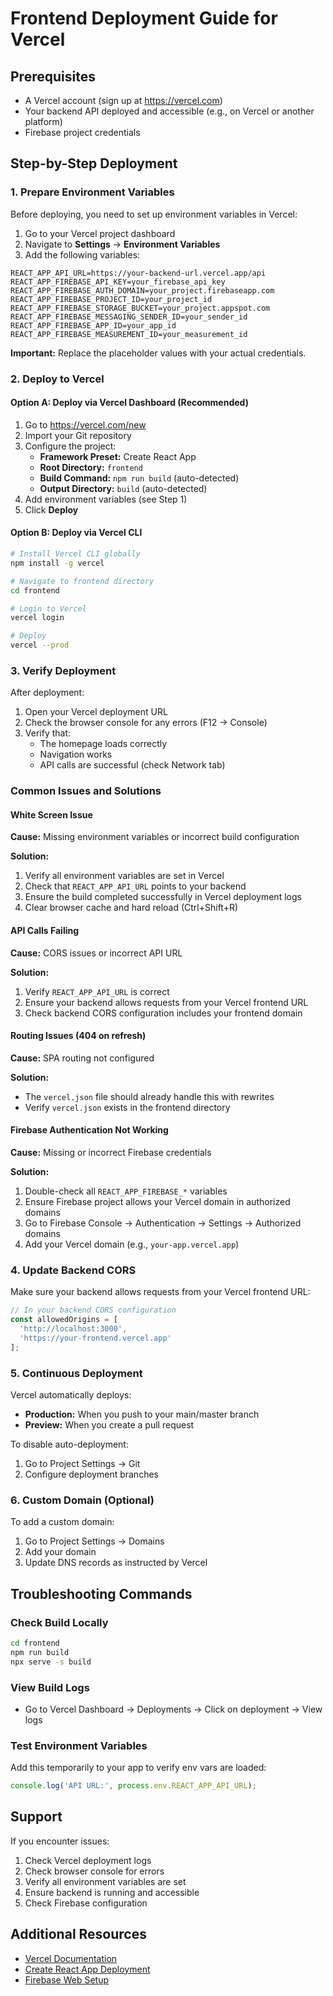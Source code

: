 # Frontend Deployment Guide for Vercel

## Prerequisites
- A Vercel account (sign up at https://vercel.com)
- Your backend API deployed and accessible (e.g., on Vercel or another platform)
- Firebase project credentials

## Step-by-Step Deployment

### 1. Prepare Environment Variables
Before deploying, you need to set up environment variables in Vercel:

1. Go to your Vercel project dashboard
2. Navigate to **Settings** → **Environment Variables**
3. Add the following variables:

```
REACT_APP_API_URL=https://your-backend-url.vercel.app/api
REACT_APP_FIREBASE_API_KEY=your_firebase_api_key
REACT_APP_FIREBASE_AUTH_DOMAIN=your_project.firebaseapp.com
REACT_APP_FIREBASE_PROJECT_ID=your_project_id
REACT_APP_FIREBASE_STORAGE_BUCKET=your_project.appspot.com
REACT_APP_FIREBASE_MESSAGING_SENDER_ID=your_sender_id
REACT_APP_FIREBASE_APP_ID=your_app_id
REACT_APP_FIREBASE_MEASUREMENT_ID=your_measurement_id
```

**Important:** Replace the placeholder values with your actual credentials.

### 2. Deploy to Vercel

#### Option A: Deploy via Vercel Dashboard (Recommended)

1. Go to https://vercel.com/new
2. Import your Git repository
3. Configure the project:
   - **Framework Preset:** Create React App
   - **Root Directory:** `frontend`
   - **Build Command:** `npm run build` (auto-detected)
   - **Output Directory:** `build` (auto-detected)
4. Add environment variables (see Step 1)
5. Click **Deploy**

#### Option B: Deploy via Vercel CLI

```bash
# Install Vercel CLI globally
npm install -g vercel

# Navigate to frontend directory
cd frontend

# Login to Vercel
vercel login

# Deploy
vercel --prod
```

### 3. Verify Deployment

After deployment:

1. Open your Vercel deployment URL
2. Check the browser console for any errors (F12 → Console)
3. Verify that:
   - The homepage loads correctly
   - Navigation works
   - API calls are successful (check Network tab)

### Common Issues and Solutions

#### White Screen Issue
**Cause:** Missing environment variables or incorrect build configuration

**Solution:**
1. Verify all environment variables are set in Vercel
2. Check that `REACT_APP_API_URL` points to your backend
3. Ensure the build completed successfully in Vercel deployment logs
4. Clear browser cache and hard reload (Ctrl+Shift+R)

#### API Calls Failing
**Cause:** CORS issues or incorrect API URL

**Solution:**
1. Verify `REACT_APP_API_URL` is correct
2. Ensure your backend allows requests from your Vercel frontend URL
3. Check backend CORS configuration includes your frontend domain

#### Routing Issues (404 on refresh)
**Cause:** SPA routing not configured

**Solution:**
- The `vercel.json` file should already handle this with rewrites
- Verify `vercel.json` exists in the frontend directory

#### Firebase Authentication Not Working
**Cause:** Missing or incorrect Firebase credentials

**Solution:**
1. Double-check all `REACT_APP_FIREBASE_*` variables
2. Ensure Firebase project allows your Vercel domain in authorized domains
3. Go to Firebase Console → Authentication → Settings → Authorized domains
4. Add your Vercel domain (e.g., `your-app.vercel.app`)

### 4. Update Backend CORS

Make sure your backend allows requests from your Vercel frontend URL:

```javascript
// In your backend CORS configuration
const allowedOrigins = [
  'http://localhost:3000',
  'https://your-frontend.vercel.app'
];
```

### 5. Continuous Deployment

Vercel automatically deploys:
- **Production:** When you push to your main/master branch
- **Preview:** When you create a pull request

To disable auto-deployment:
1. Go to Project Settings → Git
2. Configure deployment branches

### 6. Custom Domain (Optional)

To add a custom domain:
1. Go to Project Settings → Domains
2. Add your domain
3. Update DNS records as instructed by Vercel

## Troubleshooting Commands

### Check Build Locally
```bash
cd frontend
npm run build
npx serve -s build
```

### View Build Logs
- Go to Vercel Dashboard → Deployments → Click on deployment → View logs

### Test Environment Variables
Add this temporarily to your app to verify env vars are loaded:
```javascript
console.log('API URL:', process.env.REACT_APP_API_URL);
```

## Support

If you encounter issues:
1. Check Vercel deployment logs
2. Check browser console for errors
3. Verify all environment variables are set
4. Ensure backend is running and accessible
5. Check Firebase configuration

## Additional Resources
- [Vercel Documentation](https://vercel.com/docs)
- [Create React App Deployment](https://create-react-app.dev/docs/deployment/)
- [Firebase Web Setup](https://firebase.google.com/docs/web/setup)
